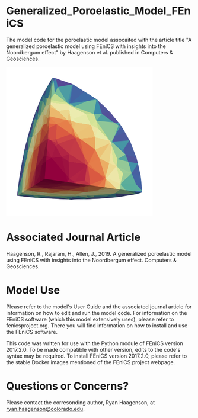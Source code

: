 # Generalized_Poroelastic_Model_FEniCS
The model code for the poroelastic model assocaited with the article title "A generalized poroelastic model using FEniCS with insights into the Noordbergum effect" by Haagenson et al. published in Computers &amp; Geosciences.

![Model Logo](/logo.png)

# Associated Journal Article
Haagenson, R., Rajaram, H., Allen, J., 2019. A generalized poroelastic model using FEniCS with insights into the Noordbergum effect. Computers & Geosciences. 

# Model Use
Please refer to the model's User Guide and the associated journal article for information on how to edit and run the model code. For information on the FEniCS software (which this model extensively uses), please refer to fenicsproject.org. There you will find information on how to install and use the FEniCS software.

This code was written for use with the Python module of FEniCS version 2017.2.0. To be made compatible with other version, edits to the code's syntax may be required. To install FEniCS version 2017.2.0, please refer to the stable Docker images mentioned of the FEniCS project webpage.

# Questions or Concerns?
Please contact the corresonding author, Ryan Haagenson, at ryan.haagenson@colorado.edu. 
